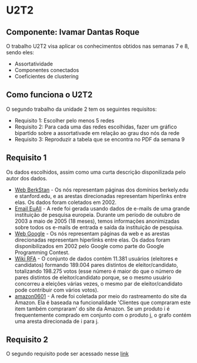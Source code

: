 # U2T2
## Componente: Ivamar Dantas Roque
O trabalho U2T2 visa aplicar os conhecimentos obtidos nas semanas 7 e 8, sendo eles:
- Assortatividade
- Componentes conectados
- Coeficientes de clustering

## Como funciona o U2T2
O segundo trabalho da unidade 2 tem os seguintes requisitos:
- Requisito 1: Escolher pelo menos 5 redes
- Requisito 2: Para cada uma das redes escolhidas, fazer um gráfico bipartido sobre a assortativade em relação ao grau dso nós da rede
- Requisito 3: Reproduzir a tabela que se encontra no PDF da semana 9

## Requisito 1
Os dados escolhidos, assim como uma curta descrição disponilizada pelo autor dos dados.
- [Web BerkStan](https://snap.stanford.edu/data/web-BerkStan.html) - Os nós representam páginas dos domínios berkely.edu e stanford.edu, e as arestas direcionadas representam hiperlinks entre elas. Os dados foram coletados em 2002.
- [Email EuAll](https://snap.stanford.edu/data/email-EuAll.html) - A rede foi gerada usando dados de e-mails de uma grande instituição de pesquisa europeia. Durante um período de outubro de 2003 a maio de 2005 (18 meses), temos informações anonimizadas sobre todos os e-mails de entrada e saída da instituição de pesquisa.
- [Web Google](https://snap.stanford.edu/data/web-Google.html) - Os nós representam páginas da web e as arestas direcionadas representam hiperlinks entre elas. Os dados foram disponibilizados em 2002 pelo Google como parte do Google Programming Contest.
- [Wiki RFA](https://snap.stanford.edu/data/wiki-RfA.html) - O conjunto de dados contém 11.381 usuários (eleitores e candidatos) formando 189.004 pares distintos de eleitor/candidato, totalizando 198.275 votos (esse número é maior do que o número de pares distintos de eleitor/candidato porque, se o mesmo usuário concorreu a eleições várias vezes, o mesmo par de eleitor/candidato pode contribuir com vários votos).
- [amazon0601](https://snap.stanford.edu/data/amazon0601.html) - A rede foi coletada por meio do rastreamento do site da Amazon. Ela é baseada na funcionalidade 'Clientes que compraram este item também compraram' do site da Amazon. Se um produto i é frequentemente comprado em conjunto com o produto j, o grafo contém uma aresta direcionada de i para j.

## Requisito 2
O segundo requisito pode ser acessado nesse [link](https://github.com/Ivamaroque/AEDII/tree/main/U2T2/Requisito%202)
